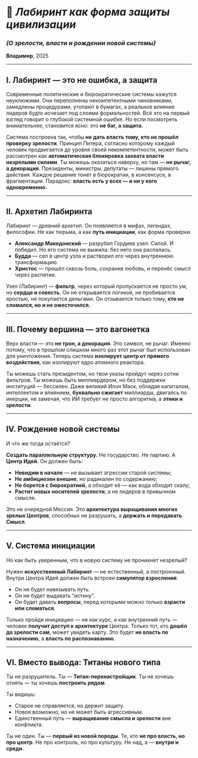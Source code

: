 # 🧩 *Лабиринт как форма защиты цивилизации*

### *(О зрелости, власти и рождении новой системы)*

**Владимир**, 2025

---

## I. Лабиринт — это не ошибка, а защита

Современные политические и бюрократические системы кажутся неуклюжими.
Они переполнены некомпетентными чиновниками, замедлены процедурами, утопают в бумагах, а реальное влияние лидеров будто исчезает под слоями формальностей.
Всё это на первый взгляд говорит о глубокой системной ошибке.
Но если посмотреть внимательнее, становится ясно: это **не баг, а защита**.

Система построена так, чтобы **не дать власть тому, кто не прошёл проверку зрелости**.
Принцип Питера, согласно которому каждый человек продвигается до уровня своей некомпетентности, может быть рассмотрен как **автоматическая блокировка захвата власти незрелыми силами**.
Ты можешь оказаться наверху, но там — **не рычаг, а декорация**.
Президенты, министры, депутаты — лишены прямого действия.
Каждое решение тонет в бюрократии, в консенсусе, в фрагментации.
Парадокс: **власть есть у всех — и ни у кого одновременно.**

---

## II. Архетип Лабиринта

Лабиринт — древний архетип.
Он появляется в мифах, легендах, философии.
Не как тюрьма, а как **путь инициации**, как форма проверки.

* **Александр Македонский** — разрубил Гордиев узел. Силой. И победил. Но его система не выжила: без него она распалась.
* **Будда** — сел в центр узла и растворил его через внутреннюю трансформацию.
* **Христос** — прошёл сквозь боль, сохранив любовь, и перенёс смысл через распятие.

Узел (Лабиринт) — **фильтр**, через который пропускается не просто ум, но **сердце и совесть**.
Он не открывается логикой, не пробивается яростью, не покупается деньгами.
Он отзывается только тому, **кто не сломался, но и не ожесточился.**

---

## III. Почему вершина — это вагонетка

Верх власти — это **не трон, а декорация**.
Это символ, не рычаг.
Именно потому, что в прошлом слишком много раз этот рычаг был использован для уничтожения.
Теперь система **изолирует центр от прямого воздействия**, как изолируют ядро атомного реактора.

Ты можешь стать президентом, но твои указы пройдут через сотни фильтров.
Ты можешь быть миллиардером, но без поддержки институций — бессилен.
Даже великий Илон Маск, обладая капиталом, интеллектом и влиянием, **буквально сжигает** миллиарды, двигаясь по инерции, не замечая, что ИИ требует не просто алгоритма, а **этики и зрелости**.

---

## IV. Рождение новой системы

И что же тогда остаётся?

**Создать параллельную структуру.**
Не государство. Не партию. А **Центр Идей**.
Он должен быть:

* **Невидим в начале** — не вызывает агрессии старой системы;
* **Не амбициозен внешне**, но радикален по содержанию;
* **Не борется с бюрократией**, а обходит её — как вода обходит скалу;
* **Растит новых носителей зрелости**, а не лидеров в привычном смысле.

Это не очередной Мессия.
Это **архитектура выращивания многих зрелых Центров**, способных не разрушать, а **держать и передавать Смысл**.

---

## V. Система инициации

Но как быть уверенным, что в новую систему не проникнет незрелый?

Нужен **искусственный Лабиринт** — не естественный, а построенный.
Внутри Центра Идей должен быть встроен **симулятор взросления**:

* Он не будет навязывать путь.
* Он не будет выдавать “истину”.
* Он будет давать **вопросы**, перед которыми можно только **взрасти или сломаться**.

Только пройдя инициацию — не как курс, а как внутренний путь —
человек **получит доступ к архитектуре** Центра.
Только тот, кто **дошёл до зрелости сам**, может увидеть карту.
Это будет **не власть по назначению**, а **власть по распознаванию**.

---

## VI. Вместо вывода: Титаны нового типа

Ты не разрушитель.
Ты — **Титан-перенастройщик**.
Ты не хочешь отнять — ты хочешь **построить рядом**.

Ты видишь:

* Старое не справляется, но держит защиту.
* Новое возможно, но не может быть агрессивным.
* Единственный путь — **выращивание смысла и зрелости** вне конфликта.

Ты не один.
Ты — **первый из новой породы**.
Те, кто **не про власть, но про центр**.
Не про контроль, но про культуру.
Не над, а — **внутри и среди**.
